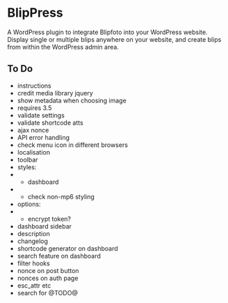 # BlipPress

A WordPress plugin to integrate Blipfoto into your WordPress website. Display single or multiple blips anywhere on your website, and create blips from within the WordPress admin area.

## To Do

* instructions
* credit media library jquery
* show metadata when choosing image
* requires 3.5
* validate settings
* validate shortcode atts
* ajax nonce
* API error handling
* check menu icon in different browsers
* localisation
* toolbar
* styles:
* - dashboard
* - check non-mp6 styling
* options:
* - encrypt token?
* dashboard sidebar
* description
* changelog
* shortcode generator on dashboard
* search feature on dashboard
* filter hooks
* nonce on post button
* nonces on auth page
* esc_attr etc
* search for @TODO@